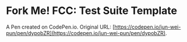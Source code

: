 # Fork Me! FCC: Test Suite Template

A Pen created on CodePen.io. Original URL: [https://codepen.io/jun-wei-pun/pen/dypobZR](https://codepen.io/jun-wei-pun/pen/dypobZR).


